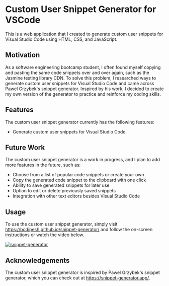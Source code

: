 # Custom User Snippet Generator for VSCode

This is a web application that I created to generate custom user snippets for Visual Studio Code using HTML, CSS, and JavaScript.

## Motivation

As a software engineering bootcamp student, I often found myself copying and pasting the same code snippets over and over again, such as the Jasmine testing library CDN. To solve this problem, I researched ways to generate custom user snippets for Visual Studio Code and came across Pawel Grzybek's snippet generator. Inspired by his work, I decided to create my own version of the generator to practice and reinforce my coding skills.

## Features

The custom user snippet generator currently has the following features:

-   Generate custom user snippets for Visual Studio Code

## Future Work

The custom user snippet generator is a work in progress, and I plan to add more features in the future, such as:

-   Choose from a list of popular code snippets or create your own
-   Copy the generated code snippet to the clipboard with one click
-   Ability to save generated snippets for later use
-   Option to edit or delete previously saved snippets
-   Integration with other text editors besides Visual Studio Code

## Usage

To use the custom user snippet generator, simply visit https://bcdipesh.github.io/snippet-generator/ and follow the on-screen instructions or watch the video below.

[![snippet-generator](https://img.youtube.com/vi/NIzieNaUX-g/0.jpg)](https://www.youtube.com/watch?v=NIzieNaUX-g)

## Acknowledgements

The custom user snippet generator is inspired by Pawel Grzybek's snippet generator, which you can check out at https://snippet-generator.app/.
